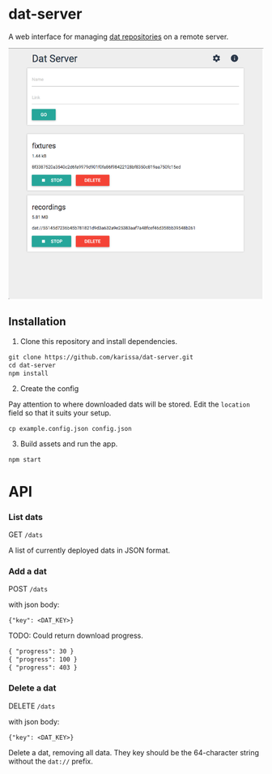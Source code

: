 # dat-server

A web interface for managing [dat repositories](http://dat-data.com) on a remote server.

![static/example.png](static/example.png)

## Installation

1. Clone this repository and install dependencies.

```
git clone https://github.com/karissa/dat-server.git
cd dat-server
npm install
```

2. Create the config

Pay attention to where downloaded dats will be stored. Edit the `location` field so that it suits your setup.

```
cp example.config.json config.json
```

3. Build assets and run the app.

```
npm start
```


# API

### List dats

GET `/dats`

A list of currently deployed dats in JSON format.

### Add a dat

POST `/dats`

with json body:
```
{"key": <DAT_KEY>}
```



TODO: Could return download progress. 

```
{ "progress": 30 }
{ "progress": 100 }
{ "progress": 403 }
```

### Delete a dat

DELETE `/dats`

with json body:

```
{"key": <DAT_KEY>}
```

Delete a dat, removing all data. They key should be the 64-character string without the `dat://` prefix.

